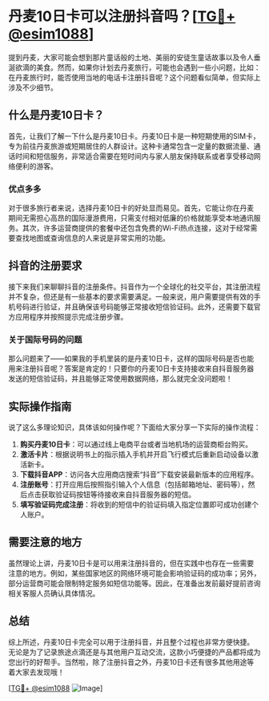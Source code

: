 # 丹麦10日卡可以注册抖音吗？[[TG💪+ @esim1088](https://t.me/s/esim1088)]

提到丹麦，大家可能会想到那片童话般的土地、美丽的安徒生童话故事以及令人垂涎欲滴的美食。然而，如果你计划去丹麦旅行，可能也会遇到一些小问题，比如：在丹麦旅行时，能否使用当地的电话卡注册抖音呢？这个问题看似简单，但实际上涉及不少细节。

## 什么是丹麦10日卡？

首先，让我们了解一下什么是丹麦10日卡。丹麦10日卡是一种短期使用的SIM卡，专为前往丹麦旅游或短期居住的人群设计。这种卡通常包含一定量的数据流量、通话时间和短信服务，非常适合需要在短时间内与家人朋友保持联系或者享受移动网络便利的游客。

### 优点多多

对于很多旅行者来说，选择丹麦10日卡的好处显而易见。首先，它能让你在丹麦期间无需担心高昂的国际漫游费用，只需支付相对低廉的价格就能享受本地通讯服务。其次，许多运营商提供的套餐中还包含免费的Wi-Fi热点连接，这对于经常需要查找地图或查询信息的人来说是非常实用的功能。

## 抖音的注册要求

接下来我们来聊聊抖音的注册条件。抖音作为一个全球化的社交平台，其注册流程并不复杂，但还是有一些基本的要求需要满足。一般来说，用户需要提供有效的手机号码进行验证，并且确保该号码能够正常接收短信验证码。此外，还需要下载官方应用程序并按照提示完成注册步骤。

### 关于国际号码的问题

那么问题来了——如果我的手机里装的是丹麦10日卡，这样的国际号码是否也能用来注册抖音呢？答案是肯定的！只要你的丹麦10日卡支持接收来自抖音服务器发送的短信验证码，并且能够正常使用数据网络，那么就完全没问题啦！

## 实际操作指南

说了这么多理论知识，具体该如何操作呢？下面给大家分享一下实际的操作流程：

1. **购买丹麦10日卡**：可以通过线上电商平台或者当地机场的运营商柜台购买。
2. **激活卡片**：根据说明书上的指示插入手机并开启飞行模式后重新启动设备以激活新卡。
3. **下载抖音APP**：访问各大应用商店搜索“抖音”下载安装最新版本的应用程序。
4. **注册账号**：打开应用后按照指引输入个人信息（包括邮箱地址、密码等），然后点击获取验证码按钮等待接收来自抖音服务器的短信。
5. **填写验证码完成注册**：将收到的短信中的验证码填入指定位置即可成功创建个人账户。

## 需要注意的地方

虽然理论上讲，丹麦10日卡是可以用来注册抖音的，但在实践中也存在一些需要注意的地方。例如，某些国家地区的网络环境可能会影响验证码的成功率；另外，部分运营商可能会限制特定服务如短信功能等。因此，在准备出发前最好提前咨询相关客服人员确认具体情况。

## 总结

综上所述，丹麦10日卡完全可以用于注册抖音，并且整个过程也非常方便快捷。无论是为了记录旅途点滴还是与其他用户互动交流，这款小巧便捷的产品都将成为您出行的好帮手。当然啦，除了注册抖音之外，丹麦10日卡还有很多其他用途等着大家去发现哦！

[[TG💪+ @esim1088](https://t.me/s/esim1088) ![Image](https://i.postimg.cc/4NQfJmqS/Snipaste-2025-05-13-00-14-12.png)]